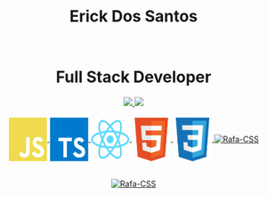  <div align="center">
 <h1> Erick Dos Santos
</h1>
  <br/>
  <div align="center">
  <h1>
   Full Stack Developer
  </h1>
</div>
  <a href="https://github.com/IMvErickz">
  <img height="180em" src="https://github-readme-stats.vercel.app/api?username=IMvErickz&show_icons=true&theme=dark&include_all_commits=true&count_private=true"/>
  <img height="180em" src="https://github-readme-stats.vercel.app/api/top-langs/?username=IMvErickz&layout=compact&langs_count=16&theme=dark"/>
<div>

 <div align="center"><br>
  <img align="center" alt="Rafa-Js" height="80" width="70" src="https://raw.githubusercontent.com/devicons/devicon/master/icons/javascript/javascript-plain.svg">
  <img align="center" alt="Rafa-Ts" height="80" width="70" src="https://raw.githubusercontent.com/devicons/devicon/master/icons/typescript/typescript-plain.svg">
  <img align="center" alt="Rafa-React" height="80" width="70" src="https://raw.githubusercontent.com/devicons/devicon/master/icons/react/react-original.svg">
  <img align="center" alt="Rafa-HTML" height="80" width="70" src="https://raw.githubusercontent.com/devicons/devicon/master/icons/html5/html5-original.svg">
  <img align="center" alt="Rafa-CSS" height="80" width="70" src="https://raw.githubusercontent.com/devicons/devicon/master/icons/css3/css3-original.svg">
  <img align="center" alt="Rafa-CSS" height="73" width="70" src="https://cdn-icons-png.flaticon.com/512/5968/5968322.png">

</div>

##

<div align="center">

  <a href="https://www.linkedin.com/in/erick-santos-6a1141206/">
   <img align="center" alt="Rafa-CSS" height="73" width="70" src="https://cdn.jsdelivr.net/gh/devicons/devicon/icons/linkedin/linkedin-original.svg">
  </a> <br/>
</div>
